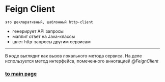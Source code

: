 # Feign Client
    это декларативный, шаблонный http-client

- генерирует API запросы
- маппит ответ на Java-классы
- шлет http-запросы другим сервисам

---
В коде выглядит как вызов локального метода сервиса. 
На деле используется метод интерфейса, помеченного аннотацией *@FeignClient*


### [to main page](../../README.md)